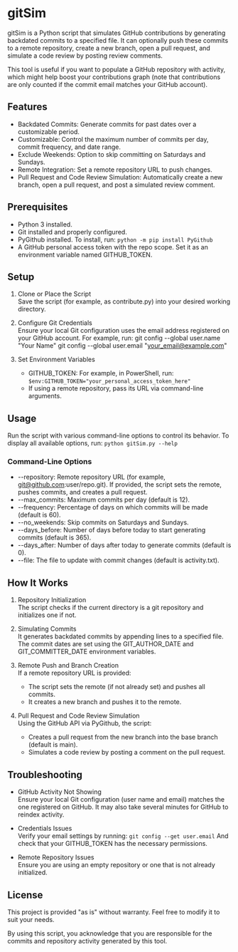 # gitSim

gitSim is a Python script that simulates GitHub contributions by generating backdated commits to a specified file. It can optionally push these commits to a remote repository, create a new branch, open a pull request, and simulate a code review by posting review comments.

This tool is useful if you want to populate a GitHub repository with activity, which might help boost your contributions graph (note that contributions are only counted if the commit email matches your GitHub account).

## Features

- Backdated Commits: Generate commits for past dates over a customizable period.
- Customizable: Control the maximum number of commits per day, commit frequency, and date range.
- Exclude Weekends: Option to skip committing on Saturdays and Sundays.
- Remote Integration: Set a remote repository URL to push changes.
- Pull Request and Code Review Simulation: Automatically create a new branch, open a pull request, and post a simulated review comment.

## Prerequisites

- Python 3 installed.
- Git installed and properly configured.
- PyGithub installed. To install, run:
  `python -m pip install PyGithub`
- A GitHub personal access token with the repo scope. Set it as an environment variable named GITHUB_TOKEN.

## Setup

1. Clone or Place the Script  
   Save the script (for example, as contribute.py) into your desired working directory.

2. Configure Git Credentials  
   Ensure your local Git configuration uses the email address registered on your GitHub account. For example, run:
   git config --global user.name "Your Name"
   git config --global user.email "your_email@example.com"

3. Set Environment Variables  
   - GITHUB_TOKEN: For example, in PowerShell, run:
     `$env:GITHUB_TOKEN="your_personal_access_token_here"`
   - If using a remote repository, pass its URL via command-line arguments.

## Usage

Run the script with various command-line options to control its behavior. To display all available options, run:
   `python gitSim.py --help`

### Command-Line Options

- --repository: Remote repository URL (for example, git@github.com:user/repo.git). If provided, the script sets the remote, pushes commits, and creates a pull request.
- --max_commits: Maximum commits per day (default is 12).
- --frequency: Percentage of days on which commits will be made (default is 60).
- --no_weekends: Skip commits on Saturdays and Sundays.
- --days_before: Number of days before today to start generating commits (default is 365).
- --days_after: Number of days after today to generate commits (default is 0).
- --file: The file to update with commit changes (default is activity.txt).

## How It Works

1. Repository Initialization  
   The script checks if the current directory is a git repository and initializes one if not.

2. Simulating Commits  
   It generates backdated commits by appending lines to a specified file. The commit dates are set using the GIT_AUTHOR_DATE and GIT_COMMITTER_DATE environment variables.

3. Remote Push and Branch Creation  
   If a remote repository URL is provided:
   - The script sets the remote (if not already set) and pushes all commits.
   - It creates a new branch and pushes it to the remote.

4. Pull Request and Code Review Simulation  
   Using the GitHub API via PyGithub, the script:
   - Creates a pull request from the new branch into the base branch (default is main).
   - Simulates a code review by posting a comment on the pull request.

## Troubleshooting

- GitHub Activity Not Showing  
   Ensure your local Git configuration (user name and email) matches the one registered on GitHub. It may also take several minutes for GitHub to reindex activity.

- Credentials Issues  
   Verify your email settings by running:
   `git config --get user.email`
   And check that your GITHUB_TOKEN has the necessary permissions.

- Remote Repository Issues  
   Ensure you are using an empty repository or one that is not already initialized.

## License

This project is provided "as is" without warranty. Feel free to modify it to suit your needs.

By using this script, you acknowledge that you are responsible for the commits and repository activity generated by this tool.
